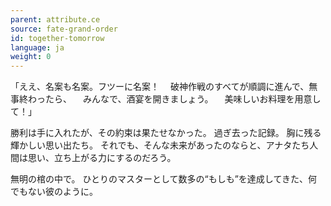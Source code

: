 ```yaml
---
parent: attribute.ce
source: fate-grand-order
id: together-tomorrow
language: ja
weight: 0
---
```


「ええ、名案も名案。フツーに名案！
　破神作戦のすべてが順調に進んで、無事終わったら、
　みんなで、酒宴を開きましょう。
　美味しいお料理を用意して！」

勝利は手に入れたが、その約束は果たせなかった。
過ぎ去った記録。
胸に残る輝かしい思い出たち。
それでも、そんな未来があったのならと、アナタたち人間は思い、立ち上がる力にするのだろう。

無明の棺の中で。
ひとりのマスターとして数多の“もしも”を達成してきた、何でもない彼のように。
